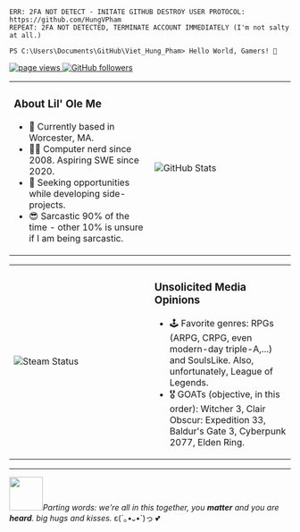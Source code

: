 ```console
ERR: 2FA NOT DETECT - INITATE GITHUB DESTROY USER PROTOCOL: https://github.com/HungVPham 
REPEAT: 2FA NOT DETECTED, TERMINATE ACCOUNT IMMEDIATELY (I'm not salty at all.)

PS C:\Users\Documents\GitHub\Viet_Hung_Pham> Hello World, Gamers! 👋 
```

<p>
  <a href="https://github.com/hvngpham002">
    <img src="https://komarev.com/ghpvc/?username=hvngpham002" alt="page views">
  </a>
  <a href="https://github.com/hvngpham002?tab=followers">
    <img alt="GitHub followers" src="https://img.shields.io/github/followers/hvngpham002?color=blue&logo=github">
  </a>
</p>

<table>
<tr>
<td width="50%">

 ### About Lil' Ole Me
- 📍 Currently based in Worcester, MA.
- 👨‍💻 Computer nerd since 2008. Aspiring SWE since 2020.
- 🎯 Seeking opportunities while developing side-projects.
- 😎 Sarcastic 90% of the time - other 10% is unsure if I am being sarcastic. 

</td>
<td width="50%">
<img src="https://github-readme-stats.vercel.app/api?username=hvngpham002&show_icons=true&theme=react" alt="GitHub Stats">
</td>
</tr>
</table>

<table>
<tr>
<td width="50%">
<img src="https://github-readme-steam-status.vercel.app/status/?steamid=76561198241297500&show_recent_game_bg=true" alt="Steam Status">
</td>
<td width="50%">

 ### Unsolicited Media Opinions
- 🕹️ Favorite genres: RPGs (ARPG, CRPG, even modern-day triple-A,...) and SoulsLike. Also, unfortunately, League of Legends.
- 🎖️ GOATs (objective, in this order): Witcher 3, Clair Obscur: Expedition 33, Baldur's Gate 3, Cyberpunk 2077, Elden Ring.

</td>
</tr>
</table>

---
<img src="https://media.giphy.com/media/LnQjpWaON8nhr21vNW/giphy.gif" width="60">*Parting words: we're all in this together, you **matter** and you are **heard**. big hugs and kisses.* ε(´｡•᎑•`)っ 💕
